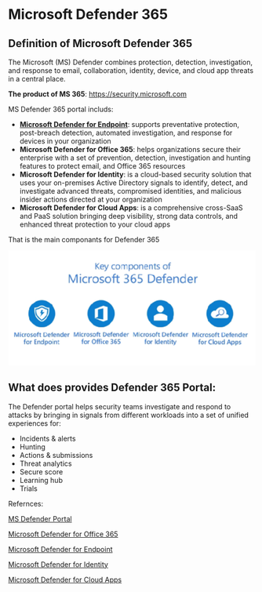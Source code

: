 # Microsoft Defender 365

## Definition of Microsoft Defender 365
The Microsoft (MS) Defender combines protection, detection, investigation, and response to email, collaboration, identity, device, and cloud app threats in a central place.

**The product of MS 365**:  https://security.microsoft.com

MS Defender 365 portal includs:
  - [**Microsoft Defender for Endpoint**](https://github.com/melashkr/technical-articles/tree/main/ms365-defender/ms-defender-for-endpoint): supports preventative protection, post-breach detection, automated investigation, and response for devices in your organization
  - **Microsoft Defender for Office 365**:  helps organizations secure their enterprise with a set of prevention, detection, investigation and hunting features to protect email, and Office 365 resources
  - **Microsoft Defender for Identity**: is a cloud-based security solution that uses your on-premises Active Directory signals to identify, detect, and investigate advanced threats, compromised identities, and malicious insider actions directed at your organization
  - **Microsoft Defender for Cloud Apps**: is a comprehensive cross-SaaS and PaaS solution bringing deep visibility, strong data controls, and enhanced threat protection to your cloud apps

That is the main componants for Defender 365

![alt text](https://github.com/melashkr/technical-articles/blob/main/ms365-defender/images/ms-defende-all.PNG?row=true "MS Defender 365 componants")


## What does provides Defender 365 Portal:
The Defender portal helps security teams investigate and respond to attacks by bringing in signals from different workloads into a set of unified experiences for:
 - Incidents & alerts
 - Hunting
 - Actions & submissions
 - Threat analytics
 - Secure score
 - Learning hub
 - Trials

Refernces:

[MS Defender Portal](https://learn.microsoft.com/en-us/microsoft-365/security/defender/microsoft-365-defender-portal?view=o365-worldwide)

[Microsoft Defender for Office 365 ](https://learn.microsoft.com/en-us/microsoft-365/security/office-365-security/mdo-about?view=o365-worldwide)

[Microsoft Defender for Endpoint](https://learn.microsoft.com/en-us/microsoft-365/security/defender-endpoint/?view=o365-worldwide)

[Microsoft Defender for Identity](https://learn.microsoft.com/en-us/defender-for-identity/what-is)

 [Microsoft Defender for Cloud Apps](https://learn.microsoft.com/en-us/defender-cloud-apps/)

 
